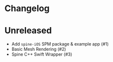 # Changelog

# Unreleased

- Add `spine-iOS` SPM package & example app (#1)
- Basic Mesh Rendering (#2)
- Spine C++ Swift Wrapper (#3)
